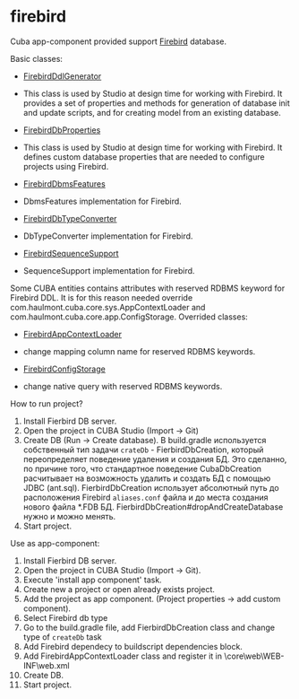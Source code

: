 # firebird
Cuba app-component provided support [Firebird](https://firebirdsql.org/) database.

Basic classes:
* [FirebirdDdlGenerator](https://github.com/comru/firebird/blob/master/modules/core/src/com/haulmont/studio/db/firebird/FirebirdDdlGenerator.groovy)
- This class is used by Studio at design time for working with Firebird. It provides a set of properties and methods for generation of database init and update scripts, and for creating model from an existing database.
* [FirebirdDbProperties](https://github.com/comru/firebird/blob/master/modules/core/src/com/haulmont/studio/db/firebird/FirebirdDbProperties.groovy)
- This class is used by Studio at design time for working with Firebird. It defines custom database properties that are needed to configure projects using Firebird.
* [FirebirdDbmsFeatures](https://github.com/comru/firebird/blob/master/modules/core/src/com/haulmont/cuba/core/sys/persistence/FirebirdDbmsFeatures.java)
- DbmsFeatures implementation for Firebird.
* [FirebirdDbTypeConverter](https://github.com/comru/firebird/blob/master/modules/core/src/com/haulmont/cuba/core/sys/persistence/FirebirdDbTypeConverter.java)
- DbTypeConverter implementation for Firebird.
* [FirebirdSequenceSupport](https://github.com/comru/firebird/blob/master/modules/core/src/com/haulmont/cuba/core/sys/persistence/FirebirdSequenceSupport.java)
- SequenceSupport implementation for Firebird.

Some CUBA entities contains attributes with reserved RDBMS keyword for Firebird DDL.
 It is for this reason needed override com.haulmont.cuba.core.sys.AppContextLoader and com.haulmont.cuba.core.app.ConfigStorage.
 Overrided classes:

* [FirebirdAppContextLoader](https://github.com/comru/firebird/blob/master/modules/core/src/com/company/firebird4/core/FirebirdAppContextLoader.java)
- change mapping column name for reserved RDBMS keywords.
* [FirebirdConfigStorage](https://github.com/comru/firebird/blob/master/modules/core/src/com/company/firebird4/core/FirebirdConfigStorage.java)
- change native query with reserved RDBMS keywords.

How to run project?
1. Install Fierbird DB server.
2. Open the project in CUBA Studio (Import -> Git)
3. Create DB (Run -> Create database). В build.gradle используется собственный тип задачи `crateDb` - FierbirdDbCreation,
 который переопределяет поведение удаления и создания БД. Это сделанно, по причине того, что стандартное поведение
  CubaDbCreation расчитывает на возможность удалить и создать БД c помощью JDBC (ant.sql).
  FierbirdDbCreation использует абсолютный путь до расположения Firebird `aliases.conf` файла и
  до места создания нового файла *.FDB БД. FierbirdDbCreation#dropAndCreateDatabase нужно и можно менять.
4. Start project.

Use as app-component:

1. Install Fierbird DB server.
2. Open the project in CUBA Studio (Import -> Git).
3. Execute 'install app component' task.
4. Create new a project or open already exists project.
5. Add the project as app component. (Project properties -> add custom component).
6. Select Firebird db type
6. Go to the build.gradle file, add FierbirdDbCreation class and change type of `createDb` task
7. Add Firebird dependecy to buildscript dependencies block.
8. Add FirebirdAppContextLoader class and register it in \core\web\WEB-INF\web.xml
9. Create DB.
10. Start project.


